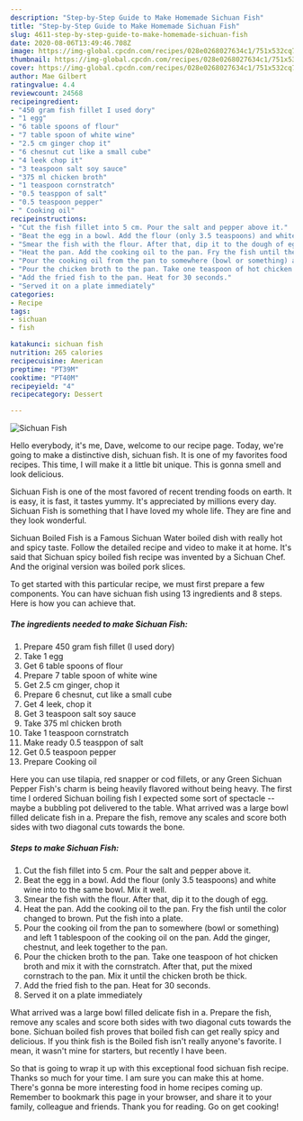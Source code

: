 ```yaml
---
description: "Step-by-Step Guide to Make Homemade Sichuan Fish"
title: "Step-by-Step Guide to Make Homemade Sichuan Fish"
slug: 4611-step-by-step-guide-to-make-homemade-sichuan-fish
date: 2020-08-06T13:49:46.708Z
image: https://img-global.cpcdn.com/recipes/028e0268027634c1/751x532cq70/sichuan-fish-recipe-main-photo.jpg
thumbnail: https://img-global.cpcdn.com/recipes/028e0268027634c1/751x532cq70/sichuan-fish-recipe-main-photo.jpg
cover: https://img-global.cpcdn.com/recipes/028e0268027634c1/751x532cq70/sichuan-fish-recipe-main-photo.jpg
author: Mae Gilbert
ratingvalue: 4.4
reviewcount: 24568
recipeingredient:
- "450 gram fish fillet I used dory"
- "1 egg"
- "6 table spoons of flour"
- "7 table spoon of white wine"
- "2.5 cm ginger chop it"
- "6 chesnut cut like a small cube"
- "4 leek chop it"
- "3 teaspoon salt soy sauce"
- "375 ml chicken broth"
- "1 teaspoon cornstratch"
- "0.5 teasppon of salt"
- "0.5 teaspoon pepper"
- " Cooking oil"
recipeinstructions:
- "Cut the fish fillet into 5 cm. Pour the salt and pepper above it."
- "Beat the egg in a bowl. Add the flour (only 3.5 teaspoons) and white wine into to the same bowl. Mix it well."
- "Smear the fish with the flour. After that, dip it to the dough of egg."
- "Heat the pan. Add the cooking oil to the pan. Fry the fish until the color changed to brown. Put the fish into a plate."
- "Pour the cooking oil from the pan to somewhere (bowl or something) and left 1 tablespoon of the cooking oil on the pan. Add the ginger, chestnut, and leek together to the pan."
- "Pour the chicken broth to the pan. Take one teaspoon of hot chicken broth and mix it with the cornstratch. After that, put the mixed cornstrach to the pan. Mix it until the chicken broth be thick."
- "Add the fried fish to the pan. Heat for 30 seconds."
- "Served it on a plate immediately"
categories:
- Recipe
tags:
- sichuan
- fish

katakunci: sichuan fish 
nutrition: 265 calories
recipecuisine: American
preptime: "PT39M"
cooktime: "PT40M"
recipeyield: "4"
recipecategory: Dessert

---
```



![Sichuan Fish](https://img-global.cpcdn.com/recipes/028e0268027634c1/751x532cq70/sichuan-fish-recipe-main-photo.jpg)

Hello everybody, it's me, Dave, welcome to our recipe page. Today, we're going to make a distinctive dish, sichuan fish. It is one of my favorites food recipes. This time, I will make it a little bit unique. This is gonna smell and look delicious.

Sichuan Fish is one of the most favored of recent trending foods on earth. It is easy, it is fast, it tastes yummy. It's appreciated by millions every day. Sichuan Fish is something that I have loved my whole life. They are fine and they look wonderful.

Sichuan Boiled Fish is a Famous Sichuan Water boiled dish with really hot and spicy taste. Follow the detailed recipe and video to make it at home. It&#39;s said that Sichuan spicy boiled fish recipe was invented by a Sichuan Chef. And the original version was boiled pork slices.


To get started with this particular recipe, we must first prepare a few components. You can have sichuan fish using 13 ingredients and 8 steps. Here is how you can achieve that.

<!--inarticleads1-->

##### The ingredients needed to make Sichuan Fish:

1. Prepare 450 gram fish fillet (I used dory)
1. Take 1 egg
1. Get 6 table spoons of flour
1. Prepare 7 table spoon of white wine
1. Get 2.5 cm ginger, chop it
1. Prepare 6 chesnut, cut like a small cube
1. Get 4 leek, chop it
1. Get 3 teaspoon salt soy sauce
1. Take 375 ml chicken broth
1. Take 1 teaspoon cornstratch
1. Make ready 0.5 teasppon of salt
1. Get 0.5 teaspoon pepper
1. Prepare  Cooking oil


Here you can use tilapia, red snapper or cod fillets, or any Green Sichuan Pepper Fish&#39;s charm is being heavily flavored without being heavy. The first time I ordered Sichuan boiling fish I expected some sort of spectacle -- maybe a bubbling pot delivered to the table. What arrived was a large bowl filled delicate fish in a. Prepare the fish, remove any scales and score both sides with two diagonal cuts towards the bone. 

<!--inarticleads2-->

##### Steps to make Sichuan Fish:

1. Cut the fish fillet into 5 cm. Pour the salt and pepper above it.
1. Beat the egg in a bowl. Add the flour (only 3.5 teaspoons) and white wine into to the same bowl. Mix it well.
1. Smear the fish with the flour. After that, dip it to the dough of egg.
1. Heat the pan. Add the cooking oil to the pan. Fry the fish until the color changed to brown. Put the fish into a plate.
1. Pour the cooking oil from the pan to somewhere (bowl or something) and left 1 tablespoon of the cooking oil on the pan. Add the ginger, chestnut, and leek together to the pan.
1. Pour the chicken broth to the pan. Take one teaspoon of hot chicken broth and mix it with the cornstratch. After that, put the mixed cornstrach to the pan. Mix it until the chicken broth be thick.
1. Add the fried fish to the pan. Heat for 30 seconds.
1. Served it on a plate immediately


What arrived was a large bowl filled delicate fish in a. Prepare the fish, remove any scales and score both sides with two diagonal cuts towards the bone. Sichuan boiled fish proves that boiled fish can get really spicy and delicious. If you think fish is the Boiled fish isn&#39;t really anyone&#39;s favorite. I mean, it wasn&#39;t mine for starters, but recently I have been. 

So that is going to wrap it up with this exceptional food sichuan fish recipe. Thanks so much for your time. I am sure you can make this at home. There's gonna be more interesting food in home recipes coming up. Remember to bookmark this page in your browser, and share it to your family, colleague and friends. Thank you for reading. Go on get cooking!
